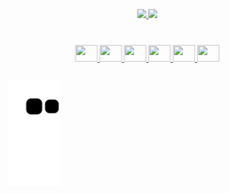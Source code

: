 

<div align="center">
  <a href="https://github.com/gomes-vania">
  <img height="180em" src="https://github-readme-stats.vercel.app/api?username=gomes-vania&show_icons=true&theme=dark&include_all_commits=true&count_private=true"/>
  <img height="180em" src="https://github-readme-stats.vercel.app/api/top-langs/?username=gomes-vania&theme=dark&layout=compact&langs_count=7"/> </div>
  
  ##
  
   <div align="center" style="display: inline_block"><br>
      <img height="30" width="40" src="https://cdn.jsdelivr.net/gh/devicons/devicon/icons/java/java-original.svg" />
      <img height="30" width="40" src="https://cdn.jsdelivr.net/gh/devicons/devicon/icons/mysql/mysql-original.svg" />
      <img height="30" width="40" src="https://cdn.jsdelivr.net/gh/devicons/devicon/icons/spring/spring-original.svg" />
      <img height="30" width="40" src="https://cdn.jsdelivr.net/gh/devicons/devicon/icons/html5/html5-original.svg" />
      <img height="30" width="40" src="https://cdn.jsdelivr.net/gh/devicons/devicon/icons/css3/css3-original.svg" />
      <img height="30" width="40" src="https://cdn.jsdelivr.net/gh/devicons/devicon/icons/git/git-original.svg" />
  </div>
 
 ##  
  
![Snake animation](https://github.com/rafaballerini/rafaballerini/blob/output/github-contribution-grid-snake.svg)
